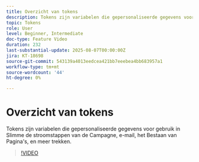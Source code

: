 ```yaml
---
title: Overzicht van tokens
description: Tokens zijn variabelen die gepersonaliseerde gegevens voor gebruik in Slimme de stroomstappen van de Campagne, e-mail, het Bestaan van Pagina's, en meer trekken.
topic: Tokens
role: User
level: Beginner, Intermediate
doc-type: Feature Video
duration: 232
last-substantial-update: 2025-08-07T00:00:00Z
jira: KT-18698
source-git-commit: 543139a4013eedcea421bb7eeebea4bb683957a1
workflow-type: tm+mt
source-wordcount: '44'
ht-degree: 0%

---
```



# Overzicht van tokens

Tokens zijn variabelen die gepersonaliseerde gegevens voor gebruik in Slimme de stroomstappen van de Campagne, e-mail, het Bestaan van Pagina&#39;s, en meer trekken.

>[!VIDEO](https://video.tv.adobe.com/v/3470578/?learn=on&enablevpops&captions=dut)
